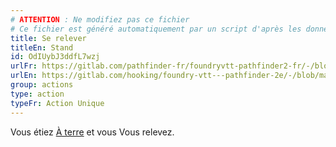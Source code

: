```yaml
---
# ATTENTION : Ne modifiez pas ce fichier
# Ce fichier est généré automatiquement par un script d'après les données du module Foundry VTT officiel et de sa traduction
title: Se relever
titleEn: Stand
id: OdIUybJ3ddfL7wzj
urlFr: https://gitlab.com/pathfinder-fr/foundryvtt-pathfinder2-fr/-/blob/master/data/classes/OdIUybJ3ddfL7wzj.htm
urlEn: https://gitlab.com/hooking/foundry-vtt---pathfinder-2e/-/blob/master/packs/data/classes.db/stand.json
group: actions
type: action
typeFr: Action Unique
---
```

Vous étiez [À terre](../condition-items/à-terre.md) et vous Vous relevez.


